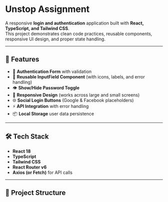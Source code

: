 # Unstop Assignment

A responsive **login and authentication** application built with **React, TypeScript, and Tailwind CSS**.  
This project demonstrates clean code practices, reusable components, responsive UI design, and proper state handling.

---

## 🚀 Features

- 🔐 **Authentication Form** with validation  
- 👤 **Reusable InputField Component** (with icons, labels, and error handling)  
- 👁️ **Show/Hide Password Toggle**  
- 🎨 **Responsive Design** (works across large and small screens)  
- 🌐 **Social Login Buttons** (Google & Facebook placeholders)  
- ⚡ **API Integration** with error handling  
- 📦 **Local Storage** user data persistence  

---

## 🛠️ Tech Stack

- **React 18**  
- **TypeScript**  
- **Tailwind CSS**  
- **React Router v6**  
- **Axios (or Fetch)** for API calls  

---

## 📂 Project Structure

